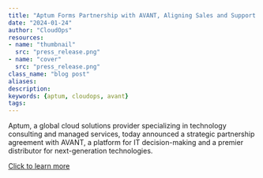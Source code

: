 ```yaml
---
title: "Aptum Forms Partnership with AVANT, Aligning Sales and Support Organizations to Deliver End-to-End Cloud Solutions"
date: "2024-01-24"
author: "CloudOps"
resources:
- name: "thumbnail"
  src: "press_release.png"
- name: "cover"
  src: "press_release.png"
class_name: "blog post"
aliases:
description:
keywords: {aptum, cloudops, avant}
tags:
---
```


 Aptum, a global cloud solutions provider specializing in technology consulting and managed services, today announced a strategic partnership agreement with AVANT, a platform for IT decision-making and a premier distributor for next-generation technologies.

<a href="https://aptum.com/newsroom/aptum-forms-partnership-with-avant/" target="_blank">Click to learn more</a>